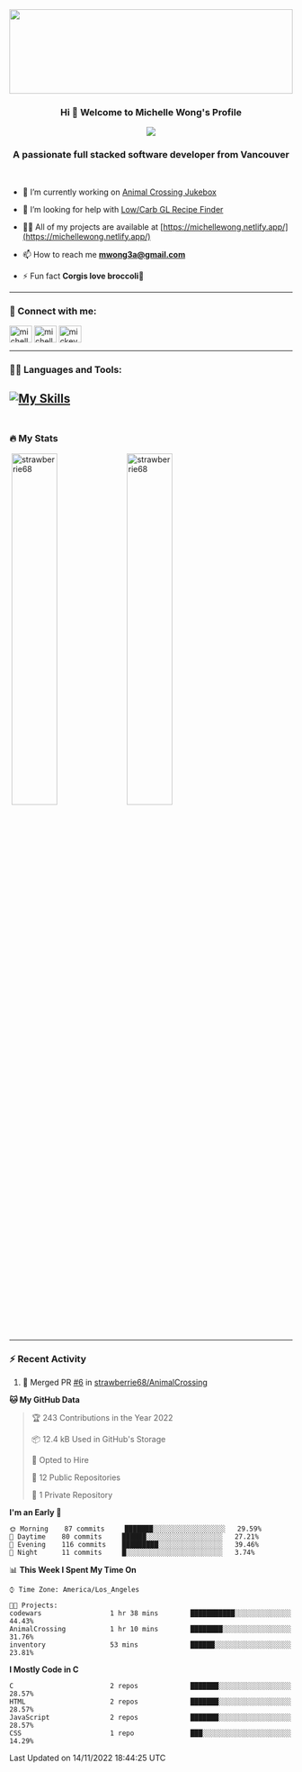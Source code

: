 <!--START_SECTION:readme-info-->
<img src="loop-space.gif" width="100%" height="150px">
<br>

<h3 align="center">
  Hi 👋 Welcome to Michelle Wong's Profile
</h3>
<p align="center"><img src="https://readme-typing-svg.demolab.com?font=Montserrat&size=27&pause=1000&color=F3408D&center=true&vCenter=true&width=500&lines=A+UX%2FUI+Designer;Full+Stacked+Software+Developer;Never+Stop+Learning;Learn+By+Doing%2C+And+by+Falling+Over">
  </p>
<h3 align="center">A passionate full stacked software developer from Vancouver</h3>
<br>

- 🔭 I’m currently working on [Animal Crossing Jukebox](https://strawberrie68.github.io/AnimalCrossing/index.html)

- 🤝 I’m looking for help with [Low/Carb GL Recipe Finder](https://github.com/strawberrie68/lowGL)

- 👨‍💻 All of my projects are available at [https://michellewong.netlify.app/](https://michellewong.netlify.app/)

- 📫 How to reach me **mwong3a@gmail.com**

- ⚡ Fun fact **Corgis love broccoli🥦**



---

<h3 align="left">📧 Connect with me:</h3>


<p align="left">
<a href="https://twitter.com/michell74811010" target="blank"><img align="center" src="https://raw.githubusercontent.com/rahuldkjain/github-profile-readme-generator/master/src/images/icons/Social/twitter.svg" alt="michell74811010" height="30" width="40" /></a>
<a href="https://linkedin.com/in/michelle-wong-yvr" target="blank"><img align="center" src="https://raw.githubusercontent.com/rahuldkjain/github-profile-readme-generator/master/src/images/icons/Social/linked-in-alt.svg" alt="michelle-wong-yvr" height="30" width="40" /></a>
<a href="https://dribbble.com/mickeyxxx" target="blank"><img align="center" src="https://raw.githubusercontent.com/rahuldkjain/github-profile-readme-generator/master/src/images/icons/Social/dribbble.svg" alt="mickeyxxx" height="30" width="40" /></a>
</p>

---
<h3 align="left">👩‍💻 Languages and Tools:</h3>


[![My Skills](https://skillicons.dev/icons?i=xd,autocad,git,html,js,py,nodejs,mongodb,css,vscode,r,express,figma,github,bootstrap&theme=dark)](https://skillicons.dev)
<br>
<br>
---
### 🔥 My Stats

<p>&nbsp;<img align="center" src="https://github-readme-stats.vercel.app/api?username=strawberrie68&show_icons=true&locale=en&theme=radical" width="40%" min-width="400px" alt="strawberrie68" />    <img align="center" src="https://github-readme-streak-stats.herokuapp.com/?user=strawberrie68&theme=radical" alt="strawberrie68" width="40%" min-width="400px"/></p>


<!--START_SECTION_PROFILE_VIEWS:readme-info-->
<!--END_SECTION_PROFILE_VIEWS:readme-info-->

<!--START_SECTION_LINES_OF_CODE:readme-info-->
<!--END_SECTION_LINES_OF_CODE:readme-info-->

<!--START_CONTRIBUTIONS:readme-info-->
<!--END_CONTRIBUTIONS:readme-info-->

<!--START_SECTION_DAILY_COMMIT:readme-info-->
<!--END_SECTION_DAILY_COMMIT:readme-info-->

<!--START_SECTION_WEEKLY_COMMIT:readme-info-->
<!--END_SECTION_WEEKLY_COMMIT:readme-info-->

<!--START_SECTION_LANGUAGE:readme-info-->
<!--END_SECTION_LANGUAGE:readme-info-->


<!--END_SECTION:readme-info-->
---
### :zap: Recent Activity

<!--START_SECTION:activity-->
1. 🎉 Merged PR [#6](https://github.com/strawberrie68/AnimalCrossing/pull/6) in [strawberrie68/AnimalCrossing](https://github.com/strawberrie68/AnimalCrossing)

<!--END_SECTION:activity-->

<!--START_SECTION:waka-->
**🐱 My GitHub Data** 

> 🏆 243 Contributions in the Year 2022
 > 
> 📦 12.4 kB Used in GitHub's Storage 
 > 
> 💼 Opted to Hire
 > 
> 📜 12 Public Repositories 
 > 
> 🔑 1 Private Repository 
 > 
**I'm an Early 🐤** 

```text
🌞 Morning    87 commits     ███████░░░░░░░░░░░░░░░░░░   29.59% 
🌆 Daytime    80 commits     ██████░░░░░░░░░░░░░░░░░░░   27.21% 
🌃 Evening    116 commits    █████████░░░░░░░░░░░░░░░░   39.46% 
🌙 Night      11 commits     █░░░░░░░░░░░░░░░░░░░░░░░░   3.74%

```


📊 **This Week I Spent My Time On** 

```text
⌚︎ Time Zone: America/Los_Angeles

🐱‍💻 Projects: 
codewars                 1 hr 38 mins        ███████████░░░░░░░░░░░░░░   44.43% 
AnimalCrossing           1 hr 10 mins        ████████░░░░░░░░░░░░░░░░░   31.76% 
inventory                53 mins             ██████░░░░░░░░░░░░░░░░░░░   23.81%

```

**I Mostly Code in C** 

```text
C                        2 repos             ███████░░░░░░░░░░░░░░░░░░   28.57% 
HTML                     2 repos             ███████░░░░░░░░░░░░░░░░░░   28.57% 
JavaScript               2 repos             ███████░░░░░░░░░░░░░░░░░░   28.57% 
CSS                      1 repo              ███░░░░░░░░░░░░░░░░░░░░░░   14.29%

```



 Last Updated on 14/11/2022 18:44:25 UTC
<!--END_SECTION:waka-->
<!--START_SECTION:activity-->

<!--END_SECTION:activity-->

